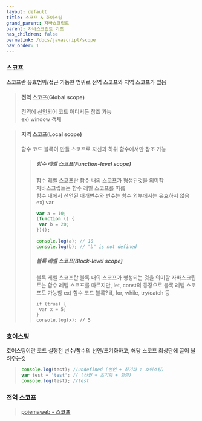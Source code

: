 ```yaml
---
layout: default
title: 스코프 & 호이스팅
grand_parent: 자바스크립트
parent: 자바스크립트 기초
has_children: false
permalink: /docs/javascript/scope
nav_order: 1
---
```



### **스코프**
스코프란 유효범위/접근 가능한 범위로 전역 스코프와 지역 스코프가 있음

>#### **전역 스코프(Global scope)**
> 전역에 선언되어 코드 어디서든 참조 가능  
> ex) window 객체


>#### **지역 스코프(Local scope)**
> 함수 코드 블록이 만들 스코프로 자신과 하위 함수에서만 참조 가능  
>
>>##### **함수 레벨 스코프(Function-level scope)**
>> 함수 레벨 스코프란 함수 내의 스코프가 형성된것을 의미함  
>> 자바스크립트는 함수 레벨 스코프를 따름  
>> 함수 내에서 선언된 매개변수와 변수는 함수 외부에서는 유효하지 않음  
>> ex) var
>>
>>```js
>>var a = 10;
>>(function () {
>>  var b = 20;
>>})();
>>
>>console.log(a); // 10
>>console.log(b); // "b" is not defined
>>```
>>
>>##### **블록 레벨 스코프(Block-level scope)**
>> 블록 레벨 스코프란 블록 내의 스코프가 형성되는 것을 의미함
>> 자바스크립트는 함수 레벨 스코프를 따르지만, let, const의 등장으로 블록 레벨 스코프도 가능함
>> ex) 함수 코드 블록? if, for, while, try/catch 등
>>
>>```
>>if (true) {
>>  var x = 5;
>>}
>>console.log(x); // 5
>>```





### **호이스팅**
호이스팅이란 코드 실행전 변수/함수의 선언/초기화하고, 해당 스코프 최상단에 끌어 올려주는것
>
>```js
>console.log(test); //undefined (선언 + 최기화 : 호이스팅)
>var test = 'test'; // (선언 + 초기화 + 할당)
>console.log(test); //test
>```

### **전역 스코프**
> [poiemaweb - 스코프](https://poiemaweb.com/js-scope)


